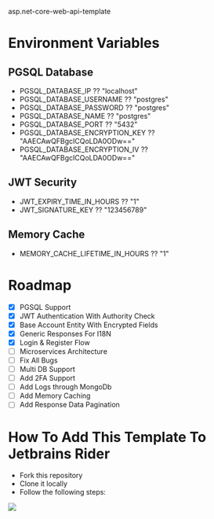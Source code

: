 asp.net-core-web-api-template

# Environment Variables
## PGSQL Database
- PGSQL_DATABASE_IP ?? "localhost"
- PGSQL_DATABASE_USERNAME ?? "postgres"
- PGSQL_DATABASE_PASSWORD ?? "postgres"
- PGSQL_DATABASE_NAME ?? "postgres"
- PGSQL_DATABASE_PORT ?? "5432"
- PGSQL_DATABASE_ENCRYPTION_KEY ?? "AAECAwQFBgcICQoLDA0ODw=="
- PGSQL_DATABASE_ENCRYPTION_IV ?? "AAECAwQFBgcICQoLDA0ODw=="
## JWT Security
- JWT_EXPIRY_TIME_IN_HOURS ?? "1"
- JWT_SIGNATURE_KEY ?? "123456789"
## Memory Cache
- MEMORY_CACHE_LIFETIME_IN_HOURS ?? "1"

# Roadmap
- [x] PGSQL Support
- [x] JWT Authentication With Authority Check
- [x] Base Account Entity With Encrypted Fields
- [x] Generic Responses For I18N
- [x] Login & Register Flow 
- [ ] Microservices Architecture
- [ ] Fix All Bugs
- [ ] Multi DB Support
- [ ] Add 2FA Support
- [ ] Add Logs through MongoDb
- [ ] Add Memory Caching
- [ ] Add Response Data Pagination

# How To Add This Template To Jetbrains Rider

- Fork this repository
- Clone it locally
- Follow the following steps:
<img src="https://cdn.discordapp.com/attachments/782327884818939907/930926681080868905/Untitled.png"> 
